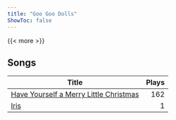 ```yaml
---
title: "Goo Goo Dolls"
ShowToc: false
---
```


{{< more >}}

## Songs
Title | Plays 
----- | -----: 
[Have Yourself a Merry Little Christmas](/songs/have-yourself-a-merry-little-christmas) | 162
[Iris](/songs/iris) | 1

